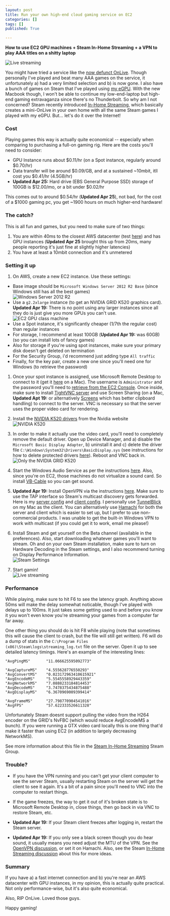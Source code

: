 ```yaml
---
layout: post
title: Run your own high-end cloud gaming service on EC2
categories: []
tags: []
published: True

---
```


**How to use EC2 GPU machines + Steam In-Home Streaming + a VPN to play AAA titles on a shitty laptop**

![Live streaming](/assets/ingamestreaming.jpg)

You might have tried a service like the [now defunct OnLive](http://arstechnica.com/gaming/2015/04/onlive-shuts-down-streaming-games-service-sells-patents-to-sony-embargoed-7pm-eastern/). Though personally I've played and beat many AAA games on the service, it unfortunately a) had a very limited selection and b) is now gone. I also have a bunch of games on Steam that I've played using [my eGPU](http://gizmodo.com/a-wonderful-lunatic-turned-a-macbook-air-into-a-badass-967800593). With the new Macbook though, I won't be able to continue my low-end-laptop but high-end gaming extravaganza since there's no Thunderbolt. So why am I not concerned? Steam recently introduced [In-Home Streaming](http://store.steampowered.com/streaming), which basically creates a mini-OnLive in your own home with all the same Steam games I played with my eGPU. But... let's do it over the Internet!

### Cost

Playing games this way is actually quite economical -- especially when comparing to purchasing a full-on gaming rig. Here are the costs you'll need to consider:

- GPU Instance runs about $0.11/hr (on a Spot instance, regularly around $0.70/hr)
- Data transfer will be around $0.09/GB, and at a sustained ~10mbit, itll cost you $0.41/hr (4.5GB/hr)
- **Updated Apr 25:** Hard drive (EBS General Purpose SSD) storage of 100GB is $12.00/mo, or a bit under $0.02/hr

This comes out to around $0.54/hr (**Updated Apr 25**), not bad, for the cost of a $1000 gaming pc, you get ~1900 hours on much higher-end hardware!

### The catch?

This is all fun and games, but you need to make sure of two things:

1. You are within 40ms to the closest AWS datacenter (test [here](http://www.cloudping.info/)) and has GPU instances (**Updated Apr 25** brought this up from 20ms, many people reporting it's just fine at slightly higher latencies)
1. You have at least a 10mbit connection and it's unmetered

### Setting it up

1. On AWS, create a new EC2 instance. Use these settings:
  - Base image should be `Microsoft Windows Server 2012 R2 Base` (since Windows still has all the best games)
  <br>![Windows Server 2012 R2](/assets/ec2win2012.png)
  - Use a `g2.2xlarge` instance (to get an NVIDIA GRID K520 graphics card). **Updated Apr 19:** There is no point using any larger instances since all they do is just give you more GPUs you can't use.
  <br>![EC2 GPU class machine](/assets/ec2gpu.png)
  - Use a Spot instance, it's significantly cheaper (1/7th the regular cost) than regular instances
  - For storage, I recommend at least 100GB (**Updated Apr 19:** was 60GB) (so you can install lots of fancy games)
  - Also for storage if you're using spot instances, make sure your primary disk doesn't get deleted on termination
  - For the Security Group, i'd recommend just adding type `All traffic`
  - Finally, for the key pair, create a new one since you'll need one for Windows (to retrieve the password)

1. Once your spot instance is assigned, use Microsoft Remote Desktop to connect to it (get it [here](https://itunes.apple.com/en/app/microsoft-remote-desktop/id715768417?mt=12) on a Mac). The username is `Administrator` and the password you'll need to [retrieve from the EC2 Console](https://docs.aws.amazon.com/AmazonCloudFront/latest/DeveloperGuide/IIS4.1GettingPassword.html). Once inside, make sure to install [TightVNC server](http://www.tightvnc.com/download.php) and use Screen Sharing (on a Mac, **Updated Apt 19:** or alternatively [Screens](http://edovia.com/screens/#mac) which has better clipboard handling) to connect to the server. VNC is necessary so that the server uses the proper video card for rendering.

1. Install the [NVIDIA K520 drivers](http://www.nvidia.com/download/driverResults.aspx/74642/en-us) from the Nvidia website
<br>![NVIDIA K520](/assets/nvidiak520.png)

1. In order to make it actually use the video card, you'll need to completely remove the default driver. Open up Device Manager, and a) disable the `Microsoft Basic Display Adapter`, b) uninstall it and c) delete the driver file `C:\Windows\System32\Drivers\BasicDisplay.sys` (see instructions for how to delete protected drivers [here](http://helpdeskgeek.com/windows-7/windows-7-how-to-delete-files-protected-by-trustedinstaller/)). Reboot and VNC back in.
<br>![Only the NVIDIA GRID K520](/assets/onlyonedevice.png)

1. Start the Windows Audio Service as per the instructions [here](http://www.win2012workstation.com/enable-sound/). Also, since you're on EC2, those machines do not virtualize a sound card. So install [VB-Cable](http://vb-audio.pagesperso-orange.fr/Cable/index.htm) so you can get sound.

1. **Updated Apr 19:** Install OpenVPN via the instructions [here](https://community.openvpn.net/openvpn/wiki/Easy_Windows_Guide). Make sure to use the TAP interface so Steam's multicast discovery gets forwarded. Here is my [server config](/assets/server.ovpn) and [client config](/assets/client.ovpn). I personally use [TunnelBlick](https://code.google.com/p/tunnelblick/) on my Mac as the client. You can alternatively use [Hamachi](https://secure.logmein.com/products/hamachi/) for both the server and client which is easier to set up, but I prefer to use non-commercial products. I was unable to get the built-in Windows VPN to work with multicast (if you could get it to work, email me please!)

1. Install Steam and get yourself on the Beta channel (available in the preferences). Also, start downloading whatever games you'll want to stream. Oh and on your own Steam installation, make sure to turn on Hardware Decoding in the Steam settings, and I also recommend turning on Display Performance Information.
<br>![Steam Settings](/assets/steamsettings.png)

1. Start gamin!
<br>![Live streaming](/assets/ingamestreaming2.jpg)

### Performance

While playing, make sure to hit F6 to see the latency graph. Anything above 50ms will make the delay somewhat noticable, though I've played with delays up to 100ms. It just takes some getting used to and before you know it you won't even know you're streaming your games from a computer far far away.

One other thing you should do is hit F8 while playing (note that sometimes this will cause the client to crash, but the file will still get written). F6 will do a dump of stats in the `C:\Program Files (x86)\Steam\logs\streaming_log.txt` file on the server. Open it up to see detailed latency timings. Here's an example of the interesting lines:

    "AvgPingMS"       "11.066625595092773"

    "AvgCaptureMS"    "4.555628776550293"  
    "AvgConvertMS"    "0.023172963410615921"
    "AvgEncodeMS"     "5.5545558929443359"
    "AvgNetworkMS"    "7.0888233184814453"
    "AvgDecodeMS"     "3.7478375434875488"
    "AvgDisplayMS"    "6.3670969009399414"
    
    "AvgFrameMS"      "27.798770904541016"
    "AvgFPS"          "57.622333526611328"
  
Unfortunately Steam doesnt support pulling the video from the H264 encoder on the GRID's NvFBC (which would reduce AvgEncodeMS a bunch). If you were running a GTX video card locally this is one thing that'd make it faster than using EC2 (in addition to largely decreasing NetworkMS).

See more information about this file in the [Steam In-Home Streaming](https://steamcommunity.com/groups/homestream/discussions/0/540733523404402134/) Steam Group.

### Trouble?

- If you have the VPN running and you can't get your client computer to see the server Steam, usually restarting Steam on the server will get the client to see it again. It's a bit of a pain since you'll need to VNC into the computer to restart things.

- If the game freezes, the way to get it out of it's broken state is to Microsoft Remote Desktop in, close things, then go back in via VNC to restore Steam, etc.

- **Updated Apr 19:** If your Steam client freezes after logging in, restart the Steam server.

- **Updated Apr 19:** If you only see a black screen though you do hear sound, it usually means you need adjust the MTU of the VPN. See the [OpenVPN discussion](https://forums.openvpn.net/topic15640.html), or set it on Hamachi. Also, see the Steam [In-Home Streaming discussion](https://support.steampowered.com/kb_article.php?ref=3629-RIAV-1617#nvidialaptop) about this for more ideas.

### Summary

If you have a) a fast internet connection and b) you're near an AWS datacenter with GPU instances, in my opinion, this is actually quite practical. Not only performance-wise, but it's also quite economical.

Also, RIP OnLive. Loved those guys.

Happy gaming!